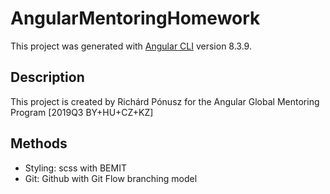 # AngularMentoringHomework

This project was generated with [Angular CLI](https://github.com/angular/angular-cli) version 8.3.9.

## Description
This project is created by Richárd Pónusz for the Angular Global Mentoring Program [2019Q3 BY+HU+CZ+KZ]

## Methods
- Styling: scss with BEMIT
- Git: Github with Git Flow branching model
